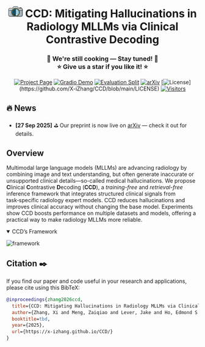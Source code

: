 <!-- Add logo here -->
<h1 align="center">
  <img src="./assets/CCD_icon_logo.png" alt="CCD Logo" height="27" style="position: relative; top: -2px;"/>
  <strong>CCD: Mitigating Hallucinations in Radiology MLLMs via Clinical Contrastive Decoding</strong>
</h1>

<h3 align="center">
  <strong>🤖 We're still cooking — Stay tuned! 🤖<br>⭐ Give us a star if you like it! ⭐</strong>
</h3>

<div align="center">

[![Project Page](https://img.shields.io/badge/Project-Page-Green?logo=codeblocks)](https://x-izhang.github.io/CCD/)
[![Gradio Demo](https://img.shields.io/badge/-Online%20Demo-yellow.svg?logo=gradio&labelColor=grey)](https://huggingface.co/spaces/X-iZhang/CCD)
[![Evaluation Split](https://img.shields.io/badge/-Test_Dataset-AECBFA?logo=googlecloudstorage&labelColor=grey)](https://huggingface.co/collections/X-iZhang/ccd-68b9f5db2f03525b465ee09c)
[![arXiv](https://img.shields.io/badge/Arxiv-preprint-b31b1b.svg?logo=arXiv)]() 
[![License](https://img.shields.io/badge/License-MIT-yellow.svg?)](https://github.com/X-iZhang/CCD/blob/main/LICENSE)
[![Visitors](https://api.visitorbadge.io/api/combined?path=https%3A%2F%2Fgithub.com%2FX-iZhang%2FCCD&label=Views&countColor=%23f36f43&style=flat)](https://visitorbadge.io/status?path=https%3A%2F%2Fgithub.com%2FX-iZhang%2FCCD)

</div>

## 🔥 News
- **[27 Sep 2025]** ⛳ Our preprint is now live on [arXiv]() — check it out for details.

## Overview
Multimodal large language models (MLLMs) are advancing radiology by combining image and text understanding, but often generate inaccurate or unsupported clinical details—so-called medical hallucinations. We propose **C**linical **C**ontrastive **D**ecoding (**CCD**), a *training-free* and *retrieval-free* inference framework that integrates structured clinical signals from task‑specific radiology expert models. CCD reduces hallucinations and improves clinical accuracy without changing the base model. Experiments show CCD boosts performance on multiple datasets and models, offering a practical way to make radiology MLLMs more reliable.
<details open>
<summary>CCD’s Framework</summary>

![framework](./assets/CCD_framework_new.png)

</details>

## Citation ✒️

If you find our paper and code useful in your research and applications, please cite using this BibTeX:
```bibtex
@inproceedings{zhang2026ccd,
  title={CCD: Mitigating Hallucinations in Radiology MLLMs via Clinical Contrastive Decoding},
  author={Zhang, Xi and Meng, Zaiqiao and Lever, Jake and Ho, Edmond S. L.},
  booktitle=tbd,
  year={2025},
  url={https://x-izhang.github.io/CCD/}
}
```